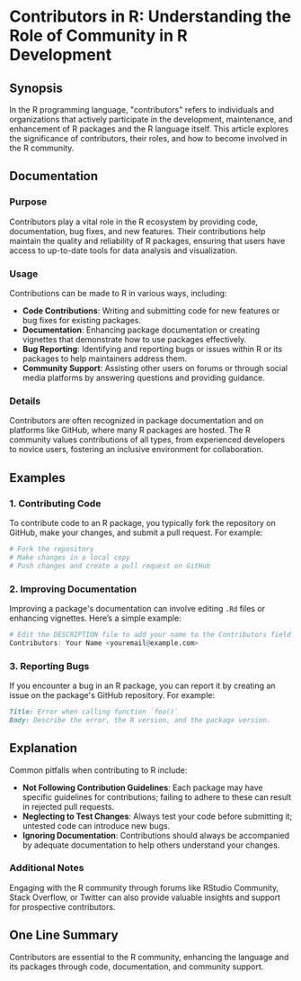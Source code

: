 <!--
Meta Description: # Contributors in R: Understanding the Role of Community in R Development ## Synopsis In the R programming language, "contributors" refers to individu...
Meta Keywords: documentation, contributors, community, code, package
-->

# Contributors in R: Understanding the Role of Community in R Development

## Synopsis
In the R programming language, "contributors" refers to individuals and organizations that actively participate in the development, maintenance, and enhancement of R packages and the R language itself. This article explores the significance of contributors, their roles, and how to become involved in the R community.

## Documentation
### Purpose
Contributors play a vital role in the R ecosystem by providing code, documentation, bug fixes, and new features. Their contributions help maintain the quality and reliability of R packages, ensuring that users have access to up-to-date tools for data analysis and visualization.

### Usage
Contributions can be made to R in various ways, including:
- **Code Contributions**: Writing and submitting code for new features or bug fixes for existing packages.
- **Documentation**: Enhancing package documentation or creating vignettes that demonstrate how to use packages effectively.
- **Bug Reporting**: Identifying and reporting bugs or issues within R or its packages to help maintainers address them.
- **Community Support**: Assisting other users on forums or through social media platforms by answering questions and providing guidance.

### Details
Contributors are often recognized in package documentation and on platforms like GitHub, where many R packages are hosted. The R community values contributions of all types, from experienced developers to novice users, fostering an inclusive environment for collaboration.

## Examples
### 1. Contributing Code
To contribute code to an R package, you typically fork the repository on GitHub, make your changes, and submit a pull request. For example:
```R
# Fork the repository
# Make changes in a local copy
# Push changes and create a pull request on GitHub
```

### 2. Improving Documentation
Improving a package's documentation can involve editing `.Rd` files or enhancing vignettes. Here’s a simple example:
```R
# Edit the DESCRIPTION file to add your name to the Contributors field
Contributors: Your Name <youremail@example.com>
```

### 3. Reporting Bugs
If you encounter a bug in an R package, you can report it by creating an issue on the package's GitHub repository. For example:
```markdown
Title: Error when calling function `foo()`
Body: Describe the error, the R version, and the package version.
```

## Explanation
Common pitfalls when contributing to R include:
- **Not Following Contribution Guidelines**: Each package may have specific guidelines for contributions; failing to adhere to these can result in rejected pull requests.
- **Neglecting to Test Changes**: Always test your code before submitting it; untested code can introduce new bugs.
- **Ignoring Documentation**: Contributions should always be accompanied by adequate documentation to help others understand your changes.

### Additional Notes
Engaging with the R community through forums like RStudio Community, Stack Overflow, or Twitter can also provide valuable insights and support for prospective contributors.

## One Line Summary
Contributors are essential to the R community, enhancing the language and its packages through code, documentation, and community support.